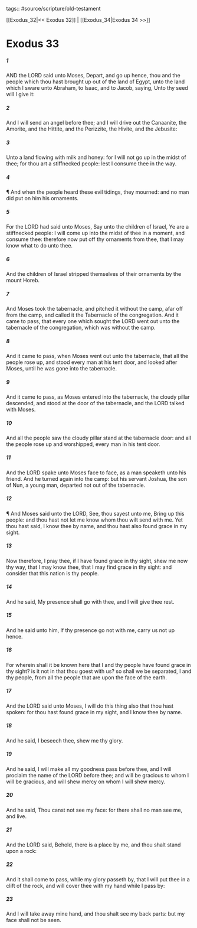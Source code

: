 tags:: #source/scripture/old-testament

[[Exodus_32|<< Exodus 32]] | [[Exodus_34|Exodus 34 >>]]

# Exodus 33

##### 1

AND the LORD said unto Moses, Depart, and go up hence, thou and the people which thou hast brought up out of the land of Egypt, unto the land which I sware unto Abraham, to Isaac, and to Jacob, saying, Unto thy seed will I give it:

##### 2

And I will send an angel before thee; and I will drive out the Canaanite, the Amorite, and the Hittite, and the Perizzite, the Hivite, and the Jebusite:

##### 3

Unto a land flowing with milk and honey: for I will not go up in the midst of thee; for thou art a stiffnecked people: lest I consume thee in the way.

##### 4

¶ And when the people heard these evil tidings, they mourned: and no man did put on him his ornaments.

##### 5

For the LORD had said unto Moses, Say unto the children of Israel, Ye are a stiffnecked people: I will come up into the midst of thee in a moment, and consume thee: therefore now put off thy ornaments from thee, that I may know what to do unto thee.

##### 6

And the children of Israel stripped themselves of their ornaments by the mount Horeb.

##### 7

And Moses took the tabernacle, and pitched it without the camp, afar off from the camp, and called it the Tabernacle of the congregation. And it came to pass, that every one which sought the LORD went out unto the tabernacle of the congregation, which was without the camp.

##### 8

And it came to pass, when Moses went out unto the tabernacle, that all the people rose up, and stood every man at his tent door, and looked after Moses, until he was gone into the tabernacle.

##### 9

And it came to pass, as Moses entered into the tabernacle, the cloudy pillar descended, and stood at the door of the tabernacle, and the LORD talked with Moses.

##### 10

And all the people saw the cloudy pillar stand at the tabernacle door: and all the people rose up and worshipped, every man in his tent door.

##### 11

And the LORD spake unto Moses face to face, as a man speaketh unto his friend. And he turned again into the camp: but his servant Joshua, the son of Nun, a young man, departed not out of the tabernacle.

##### 12

¶ And Moses said unto the LORD, See, thou sayest unto me, Bring up this people: and thou hast not let me know whom thou wilt send with me. Yet thou hast said, I know thee by name, and thou hast also found grace in my sight.

##### 13

Now therefore, I pray thee, if I have found grace in thy sight, shew me now thy way, that I may know thee, that I may find grace in thy sight: and consider that this nation is thy people.

##### 14

And he said, My presence shall go with thee, and I will give thee rest.

##### 15

And he said unto him, If thy presence go not with me, carry us not up hence.

##### 16

For wherein shall it be known here that I and thy people have found grace in thy sight? is it not in that thou goest with us? so shall we be separated, I and thy people, from all the people that are upon the face of the earth.

##### 17

And the LORD said unto Moses, I will do this thing also that thou hast spoken: for thou hast found grace in my sight, and I know thee by name.

##### 18

And he said, I beseech thee, shew me thy glory.

##### 19

And he said, I will make all my goodness pass before thee, and I will proclaim the name of the LORD before thee; and will be gracious to whom I will be gracious, and will shew mercy on whom I will shew mercy.

##### 20

And he said, Thou canst not see my face: for there shall no man see me, and live.

##### 21

And the LORD said, Behold, there is a place by me, and thou shalt stand upon a rock:

##### 22

And it shall come to pass, while my glory passeth by, that I will put thee in a clift of the rock, and will cover thee with my hand while I pass by:

##### 23

And I will take away mine hand, and thou shalt see my back parts: but my face shall not be seen.
